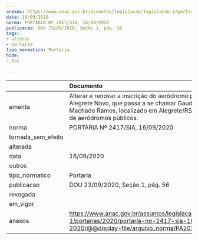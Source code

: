 ```yaml
---
anexos: https://www.anac.gov.br/assuntos/legislacao/legislacao-1/portarias/2020/portaria-no-2417-sia-16-09-2020/@@display-file/arquivo_norma/PA2020-2417.pdf
data: 16/09/2020
norma: PORTARIA Nº 2417/SIA, 16/09/2020
publicacao: DOU 23/09/2020, Seção 1, pág. 56
tags:
- alterar
- portaria
tipo_normatico: Portaria
hide: 
- toc 
 
---
```


|                    | Documento                                                                                                                                                                       |
|:-------------------|:--------------------------------------------------------------------------------------------------------------------------------------------------------------------------------|
| ementa             | Alterar e renovar a inscrição do aeródromo público Alegrete Novo, que passa a se chamar Gaudêncio Machado Ramos, localizado em Alegrete/RS, do cadastro de aeródromos públicos. |
| norma              | PORTARIA Nº 2417/SIA, 16/09/2020                                                                                                                                                |
| tornada_sem_efeito |                                                                                                                                                                                 |
| alterada           |                                                                                                                                                                                 |
| data               | 16/09/2020                                                                                                                                                                      |
| outros             |                                                                                                                                                                                 |
| tipo_normatico     | Portaria                                                                                                                                                                        |
| publicacao         | DOU 23/09/2020, Seção 1, pág. 56                                                                                                                                                |
| revogada           |                                                                                                                                                                                 |
| em_vigor           |                                                                                                                                                                                 |
| anexos             | https://www.anac.gov.br/assuntos/legislacao/legislacao-1/portarias/2020/portaria-no-2417-sia-16-09-2020/@@display-file/arquivo_norma/PA2020-2417.pdf                            |